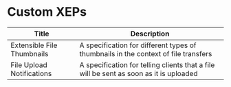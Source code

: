 # Custom XEPs

| Title | Description |
| --- | --- |
| Extensible File Thumbnails | A specification for different types of thumbnails in the context of file transfers |
| File Upload Notifications | A specification for telling clients that a file will be sent as soon as it is uploaded |
